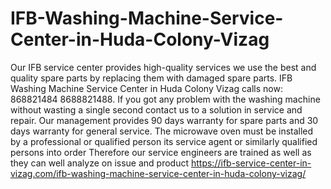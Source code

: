 # IFB-Washing-Machine-Service-Center-in-Huda-Colony-Vizag
 Our IFB service center provides high-quality services we use the best and quality spare parts by replacing them with damaged spare parts. IFB Washing Machine Service Center in Huda Colony Vizag calls now: 868821484 8688821488.  If you got any problem with the washing machine without wasting a single second contact us to a solution in service and repair. Our management provides 90 days warranty for spare parts and 30 days warranty for general service. The microwave oven must be installed by a professional or qualified person its service agent or similarly qualified persons into order Therefore our service engineers are trained as well as they can well analyze on issue and product  https://ifb-service-center-in-vizag.com/ifb-washing-machine-service-center-in-huda-colony-vizag/
